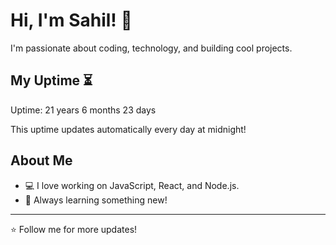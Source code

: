 # Hi, I'm Sahil! 👋

I'm passionate about coding, technology, and building cool projects.

## My Uptime ⏳
Uptime: 21 years 6 months 23 days

This uptime updates automatically every day at midnight!

## About Me
- 💻 I love working on JavaScript, React, and Node.js.
- 🎯 Always learning something new!

---

⭐️ Follow me for more updates!
